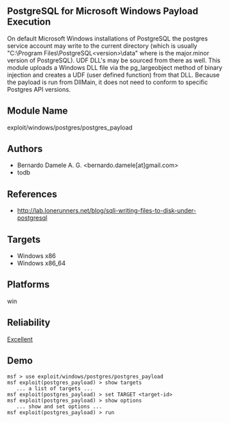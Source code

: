 ## PostgreSQL for Microsoft Windows Payload Execution

On default Microsoft Windows installations of PostgreSQL the 
postgres service account may write to the current directory 
(which is usually "C:\Program 
Files\PostgreSQL\<version>\data" where <version> is the 
major.minor version of PostgreSQL). UDF DLL's may be sourced 
from there as well. This module uploads a Windows DLL file 
via the pg_largeobject method of binary injection and 
creates a UDF (user defined function) from that DLL. Because 
the payload is run from DllMain, it does not need to conform 
to specific Postgres API versions.


## Module Name
exploit/windows/postgres/postgres_payload

## Authors
* Bernardo Damele A. G. <bernardo.damele[at]gmail.com>
* todb


## References
* http://lab.lonerunners.net/blog/sqli-writing-files-to-disk-under-postgresql



## Targets
* Windows x86
* Windows x86_64


## Platforms
win

## Reliability
[Excellent](https://github.com/rapid7/metasploit-framework/wiki/Exploit-Ranking)

## Demo

```
msf > use exploit/windows/postgres/postgres_payload
msf exploit(postgres_payload) > show targets
   ... a list of targets ...
msf exploit(postgres_payload) > set TARGET <target-id>
msf exploit(postgres_payload) > show options
   ... show and set options ...
msf exploit(postgres_payload) > run
```
    
    